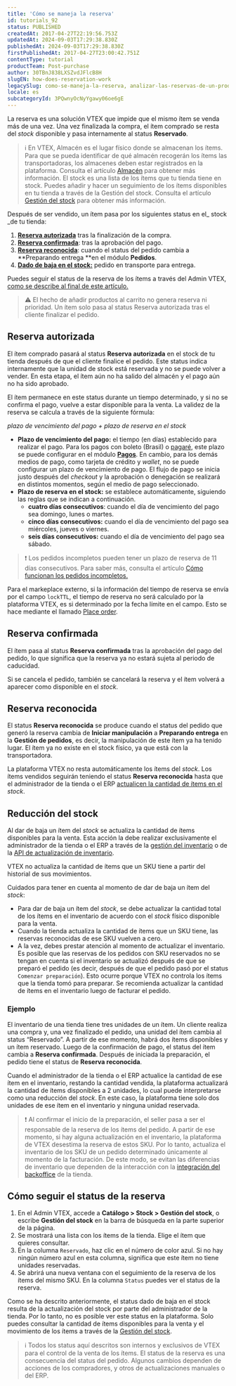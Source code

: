 ```yaml
---
title: 'Cómo se maneja la reserva'
id: tutorials_92
status: PUBLISHED
createdAt: 2017-04-27T22:19:56.753Z
updatedAt: 2024-09-03T17:29:38.830Z
publishedAt: 2024-09-03T17:29:38.830Z
firstPublishedAt: 2017-04-27T23:00:42.751Z
contentType: tutorial
productTeam: Post-purchase
author: 30TBnJ838LXSZvdJFlcB8H
slugEN: how-does-reservation-work
legacySlug: como-se-maneja-la-reserva, analizar-las-reservas-de-un-producto
locale: es
subcategoryId: 3PQwnyOcNyYgawy06oe6gE
---
```


La reserva es una solución VTEX que impide que el mismo ítem se venda más de una vez. Una vez finalizada la compra, el ítem comprado se resta del _stock_ disponible y pasa internamente al status **Reservado**.

> ℹ️ En VTEX, Almacén es el lugar físico donde se almacenan los ítems. Para que se pueda identificar de qué almacén recogerán los ítems las transportadoras, los almacenes deben estar registrados en la plataforma. Consulta el artículo [Almacén](/es/tutorial/almacen--6oIxvsVDTtGpO7y6zwhGpb) para obtener más información. El stock es una lista de los ítems que tu tienda tiene en stock. Puedes añadir y hacer un seguimiento de los ítems disponibles en tu tienda a través de la Gestión del stock. Consulta el artículo [Gestión del stock](/es/tutorial/gestionar-items-en-inventario--tutorials_139) para obtener más información.

Después de ser vendido, un ítem pasa por los siguientes status en el_ stock _de tu tienda:

1. **[Reserva autorizada](/es/tutorial/como-se-maneja-la-reserva--tutorials_92#reserva-autorizada)** tras la finalización de la compra.
2. **[Reserva confirmada](/es/tutorial/como-se-maneja-la-reserva--tutorials_92#reserva-confirmada)**: tras la aprobación del pago.
3. **[Reserva reconocida](/es/tutorial/como-se-maneja-la-reserva--tutorials_92#reserva-reconocida)**: cuando el status del pedido cambia a **Preparando entrega **en el módulo **Pedidos**.
4. **[Dado de baja en el stock:](/es/tutorial/como-se-maneja-la-reserva--tutorials_92#dado-de-baja-en-el-stock)** pedido en transporte para entrega.

Puedes seguir el status de la reserva de los ítems a través del Admin VTEX, [como se describe al final de este artículo. ](/es/tutorial/como-se-maneja-la-reserva--tutorials_92#como-seguir-el-status-de-la-reserva)

> ⚠️ El hecho de añadir productos al carrito no genera reserva ni prioridad. Un ítem solo pasa al status Reserva autorizada tras el cliente finalizar el pedido.

## Reserva autorizada

El ítem comprado pasará al status **Reserva autorizada** en el stock de tu tienda después de que el cliente finalice el pedido. Este status indica internamente que la unidad de stock está reservada y no se puede volver a vender. En esta etapa, el ítem aún no ha salido del almacén y el pago aún no ha sido aprobado.

El ítem permanece en este status durante un tiempo determinado, y si no se confirma el pago, vuelve a estar disponible para la venta. La validez de la reserva se calcula a través de la siguiente fórmula:

_plazo de vencimiento del pago + plazo de reserva en el stock_

* **Plazo de vencimiento del pago:** el tiempo (en días) establecido para realizar el pago. Para los pagos con boleto (Brasil) o [pagaré](/es/tutorial/configurar-pagamentos-com-promissoria--5pW7avTwtyQcMu4uiW8quQ#configurar-pagare), este plazo se puede configurar en el módulo **[Pagos](/es/tracks/pagamentos--6GAS7ZzGAm7AGoEAwDbwJG/kdPbEIWf8Xq8tESQvViMB)**. En cambio, para los demás medios de pago, como tarjeta de crédito y _wallet_, no se puede configurar un plazo de vencimiento de pago. El flujo de pago se inicia justo después del _checkout_ y la aprobación o denegación se realizará en distintos momentos, según el medio de pago seleccionado.
* **Plazo de reserva en el stock:** se establece automáticamente, siguiendo las reglas que se indican a continuación.
    * **cuatro días consecutivos**: cuando el día de vencimiento del pago sea domingo, lunes o martes.
    * **cinco días consecutivos:** cuando el día de vencimiento del pago sea miércoles, jueves o viernes.
    * **seis días consecutivos:** cuando el día de vencimiento del pago sea sábado.

> ❗ Los pedidos incompletos pueden tener un plazo de reserva de 11 días consecutivos. Para saber más, consulta el artículo [Cómo funcionan los pedidos incompletos.](/es/tutorial/como-encontrar-un-pedido--tutorials_294)

Para el markeplace externo, si la información del tiempo de reserva se envía por el campo `lockTTL`, el tiempo de reserva no será calculado por la plataforma VTEX, es si determinado por la fecha límite en el campo. Esto se hace mediante el llamado [Place order](https://developers.vtex.com/docs/api-reference/checkout-api#put-/api/checkout/pub/orders).

## Reserva confirmada

El ítem pasa al status **Reserva confirmada** tras la aprobación del pago del pedido, lo que significa que la reserva ya no estará sujeta al periodo de caducidad. 

Si se cancela el pedido, también se cancelará la reserva y el ítem volverá a aparecer como disponible en el _stock_.

## Reserva reconocida

El status **Reserva reconocida** se produce cuando el status del pedido que generó la reserva cambia de **Iniciar manipulación** a **Preparando entrega** en la **Gestión de pedidos**, es decir, la manipulación de este ítem ya ha tenido lugar. El ítem ya no existe en el stock físico, ya que está con la transportadora. 

La plataforma VTEX no resta automáticamente los ítems del _stock_. Los ítems vendidos seguirán teniendo el status **Reserva reconocida** hasta que el administrador de la tienda o el ERP
[actualicen la cantidad de ítems en el](#dado-de-baja-en-el-stock) _stock_.

## Reducción del stock

Al dar de baja un ítem del _stock_ se actualiza la cantidad de ítems disponibles para la venta. Esta acción la debe realizar exclusivamente el administrador de la tienda o el ERP a través de la [gestión del inventario](/es/tutorial/gerenciar-itens-em-estoque--tutorials_139) o de la [API de actualización de inventario](https://developers.vtex.com/vtex-rest-api/reference/updateinventorybyskuandwarehouse).

VTEX no actualiza la cantidad de ítems que un SKU tiene a partir del historial de sus movimientos.

Cuidados para tener en cuenta al momento de dar de baja un ítem del _stock_:

- Para dar de baja un ítem del _stock_, se debe actualizar la cantidad total de los ítems en el inventario de acuerdo con el _stock_ físico disponible para la venta.
- Cuando la tienda actualiza la cantidad de ítems que un SKU tiene, las reservas reconocidas de ese SKU vuelven a cero. 
- A la vez, debes prestar atención al momento de actualizar el inventario. Es posible que las reservas de los pedidos con SKU reservados no se tengan en cuenta si el inventario se actualizó después de que se preparó el pedido (es decir, después de que el pedido pasó por el status `Comenzar preparación`). Esto ocurre porque VTEX no controla los ítems que la tienda tomó para preparar.  Se recomienda actualizar la cantidad de ítems en el inventario luego de facturar el pedido.

### Ejemplo

El inventario de una tienda tiene tres unidades de un ítem. Un cliente realiza una compra y, una vez finalizado el pedido, una unidad del ítem cambia al status “Reservado”. A partir de ese momento, habrá dos ítems disponibles y un ítem reservado. Luego de la confirmación de pago, el status del ítem cambia a **Reserva confirmada**. Después de iniciada la preparación, el pedido tiene el status de **Reserva reconocida**. 

Cuando el administrador de la tienda o el ERP actualice la cantidad de ese ítem en el inventario, restando la cantidad vendida, la plataforma actualizará la cantidad de ítems disponibles a 2 unidades, lo cual puede interpretarse como una reducción del _stock_. En este caso, la plataforma tiene solo dos unidades de ese ítem en el inventario y ninguna unidad reservada.

> ❗ Al confirmar el inicio de la preparación, el seller pasa a ser el responsable de la reserva de los ítems del pedido. A partir de ese momento, si hay alguna actualización en el inventario, la plataforma de VTEX desestima la reserva de estos SKU. Por lo tanto, actualiza el inventario de los SKU de un pedido determinado únicamente al momento de la facturación. De este modo, se evitan las diferencias de inventario que dependen de la interacción con la [integración del backoffice](https://developers.vtex.com/vtex-rest-api/docs/erp-integration-guide) de la tienda.

## Cómo seguir el status de la reserva

1. En el Admin VTEX, accede a **Catálogo > Stock > Gestión del stock**, o escribe **Gestión del stock** en la barra de búsqueda en la parte superior de la página.
2. Se mostrará una lista con los ítems de la tienda. Elige el ítem que quieres consultar.
3. En la columna `Reservado`, haz clic en el número de color azul. Si no hay ningún número azul en esta columna, significa que este ítem no tiene unidades reservadas.
4. Se abrirá una nueva ventana con el seguimiento de la reserva de los ítems del mismo SKU. En la columna `Status` puedes ver el status de la reserva.

Como se ha descrito anteriormente, el status dado de baja en el stock resulta de la actualización del stock por parte del administrador de la tienda. Por lo tanto, no es posible ver este status en la plataforma. Solo puedes consultar la cantidad de ítems disponibles para la venta y el movimiento de los ítems a través de la [Gestión del stock](/es/tutorial/gestionar-items-en-inventario--tutorials_139).

> ℹ️ Todos los status aquí descritos son internos y exclusivos de VTEX para el control de la venta de los ítems. El status de la reserva es una consecuencia del status del pedido. Algunos cambios dependen de acciones de los compradores, y otros de actualizaciones manuales o del ERP.

